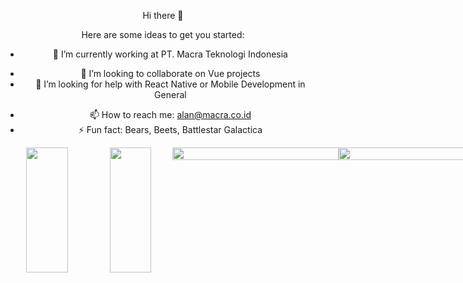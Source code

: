 <div style="text-align: center">

 <p>
  Hi there 👋 

  Here are some ideas to get you started:

  - 🔭 I’m currently working at PT. Macra Teknologi Indonesia
  <!-- 🌱 I’m currently learning ... -->
  - 👯 I’m looking to collaborate on Vue projects
  - 🤔 I’m looking for help with React Native or Mobile Development in General
  <!-- - 💬 Ask me about -->
  - 📫 How to reach me: alan@macra.co.id
  - ⚡ Fun fact: Bears, Beets, Battlestar Galactica
 </p>

 <div style="display: flex; justify-content: center; width: 800px">
  <img style="height: 200px; width: 50%" src="https://github-readme-stats.vercel.app/api?username=pandoralarm&count_private=true&show_icons=true&theme=radical"/> 
  <img style="height: 200px; width: 50%" src="https://github-readme-stats.vercel.app/api/top-langs/?username=pandoralarm&layout=compact&count_private=true&show_icons=true&theme=radical"/>
  <img style="width: 100%" src="http://github-readme-streak-stats.herokuapp.com?user=pandoralarm&theme=radical&border_radius=12"/> 
  <img style="width: 100%" src="https://spotify-recently-played-readme.vercel.app/api?user=217z2yhhjgvsfltv7klzp4zmy"/> 
 </div>
</div>
